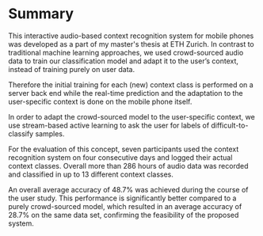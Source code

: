 Summary
==================
This interactive audio-based context recognition system for mobile phones was developed as a part of my master's thesis at ETH Zurich. In contrast to traditional machine learning approaches, we used
crowd-sourced audio data to train our classification model and adapt it to the user’s
context, instead of training purely on user data.

Therefore the initial training for each (new) context class is performed on a server back end while the real-time prediction and the adaptation to the user-specific context is done on the mobile phone itself.

In order to adapt the crowd-sourced model to the user-specific context, we use stream-based active learning to ask the user for labels of difficult-to-classify samples.

For the evaluation of this concept, seven participants used the context recognition system on four consecutive days and logged their actual context classes. Overall more than 286 hours of audio data was recorded and classified in up to 13 different
context classes.

An overall average accuracy of 48.7% was achieved during the course of the user study. This performance is significantly better compared to a purely crowd-sourced model, which resulted in an average accuracy of 28.7% on the same data set, confirming the feasibility of the proposed system.

